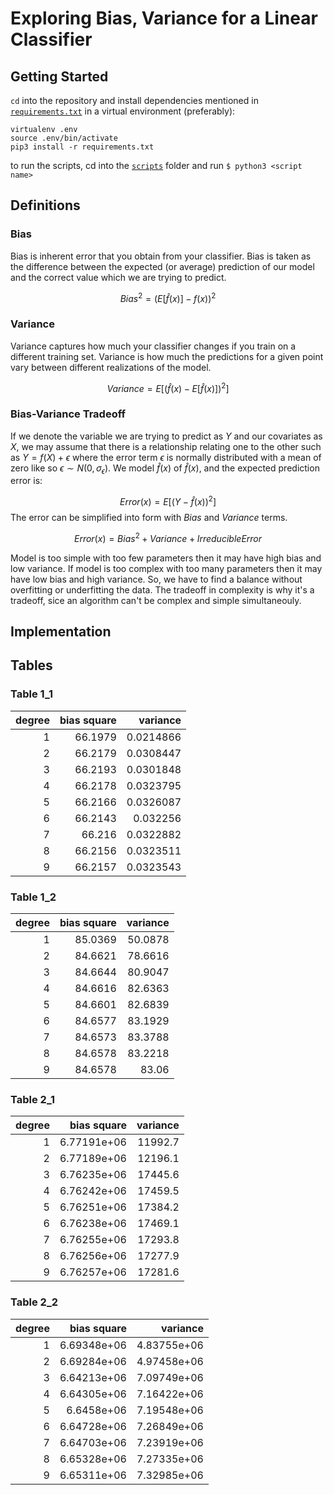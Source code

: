 # Exploring Bias, Variance for a Linear Classifier

## Getting Started
`cd` into the repository and install dependencies mentioned in [`requirements.txt`](requirements.txt) in a virtual environment (preferably):
```
virtualenv .env
source .env/bin/activate
pip3 install -r requirements.txt
```
to run the scripts, cd into the [`scripts`](scripts/) folder and run `$ python3 <script name>`

## Definitions
### Bias
Bias is inherent error that you obtain from your classifier. Bias is taken as the difference between the expected (or average) prediction of our model and the correct value which we are trying to predict.

$$ Bias^2 = (E[\hat{f}(x)]-f(x))^2 $$

### Variance
Variance captures how much your classifier changes if you train on a different training set. 
Variance is how much the predictions for a given point vary between different realizations of the model.

$$ Variance = E[(\hat{f}(x) - E[\hat{f}(x)])^2] $$

### Bias-Variance Tradeoff
If we denote the variable we are trying to predict as $Y$ and our covariates as $X$, we may assume that there is a relationship relating one to the other such as $Y=f(X)+ϵ$ where the error term $ϵ$ is normally distributed with a mean of zero like so $ϵ∼N(0,σ_ϵ)$.
We model $\hat{f}(x)$ of $\hat{f}(x)$, and the expected prediction error is:

$$ Error(x) = E[(Y-\hat{f}(x))^2] $$ 
The error can be simplified into form with $Bias$ and $Variance$ terms.

$$ Error(x) = Bias^2 + Variance + Irreducible Error $$

Model is too simple with too few parameters then it may have high bias and low variance.
If model is too complex with too many parameters then it may have low bias and high variance. 
So, we have to find a balance without overfitting or underfitting the data.
The tradeoff in complexity is why it's a tradeoff, sice an algorithm can't be complex and simple simultaneouly.

## Implementation

## Tables
### Table 1_1
|   degree |   bias square |   variance |
|---------:|--------------:|-----------:|
|        1 |       66.1979 |  0.0214866 |
|        2 |       66.2179 |  0.0308447 |
|        3 |       66.2193 |  0.0301848 |
|        4 |       66.2178 |  0.0323795 |
|        5 |       66.2166 |  0.0326087 |
|        6 |       66.2143 |  0.032256  |
|        7 |       66.216  |  0.0322882 |
|        8 |       66.2156 |  0.0323511 |
|        9 |       66.2157 |  0.0323543 |

### Table 1_2
|   degree |   bias square |   variance |
|---------:|--------------:|-----------:|
|        1 |       85.0369 |    50.0878 |
|        2 |       84.6621 |    78.6616 |
|        3 |       84.6644 |    80.9047 |
|        4 |       84.6616 |    82.6363 |
|        5 |       84.6601 |    82.6839 |
|        6 |       84.6577 |    83.1929 |
|        7 |       84.6573 |    83.3788 |
|        8 |       84.6578 |    83.2218 |
|        9 |       84.6578 |    83.06   |

### Table 2_1
|   degree |   bias square |   variance |
|---------:|--------------:|-----------:|
|        1 |   6.77191e+06 |    11992.7 |
|        2 |   6.77189e+06 |    12196.1 |
|        3 |   6.76235e+06 |    17445.6 |
|        4 |   6.76242e+06 |    17459.5 |
|        5 |   6.76251e+06 |    17384.2 |
|        6 |   6.76238e+06 |    17469.1 |
|        7 |   6.76255e+06 |    17293.8 |
|        8 |   6.76256e+06 |    17277.9 |
|        9 |   6.76257e+06 |    17281.6 |

### Table 2_2
|   degree |   bias square |    variance |
|---------:|--------------:|------------:|
|        1 |   6.69348e+06 | 4.83755e+06 |
|        2 |   6.69284e+06 | 4.97458e+06 |
|        3 |   6.64213e+06 | 7.09749e+06 |
|        4 |   6.64305e+06 | 7.16422e+06 |
|        5 |   6.6458e+06  | 7.19548e+06 |
|        6 |   6.64728e+06 | 7.26849e+06 |
|        7 |   6.64703e+06 | 7.23919e+06 |
|        8 |   6.65328e+06 | 7.27335e+06 |
|        9 |   6.65311e+06 | 7.32985e+06 |